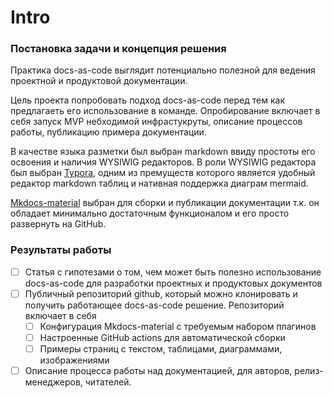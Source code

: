 # Intro

### Постановка задачи и концепция решения

Практика docs-as-code выглядит потенциально полезной для ведения проектной и продуктовой документации. 

Цель проекта попробовать подход docs-as-code перед тем как предлагаеть его использование в команде. Опробирование  включает в себя запуск MVP небходимой инфрастукруты, описание процессов работы, публикацию примера документации.

В качестве языка разметки был выбран markdown ввиду простоты его освоения и наличия WYSIWIG редакторов. В роли WYSIWIG редактора был выбран  [Typora](https://typora.io), одним из премуществ которого является удобный редактор markdown таблиц и нативная поддержка диаграм mermaid.

[Mkdocs-material](https://squidfunk.github.io/mkdocs-material/) выбран для сборки и публикации документации т.к. он обладает минимально достаточным функционалом и его просто развернуть на GitHub. 

### Результаты работы

- [ ] Статья с гипотезами о том, чем может быть полезно использование docs-as-code для разработки проектных и продуктовых документов
- [ ] Публичный репозиторий github, который можно клонировать и получить работающее docs-as-code решение. Репозиторий включает в себя
  - [ ] Конфигурация Mkdocs-material с требуемым набором плагинов
  - [ ] Настроенные GitHub actions для автоматической сборки
  - [ ] Примеры страниц с текстом, таблицами, диаграммами, изображениями
- [ ] Описание процесса работы над документацией, для авторов, релиз-менеджеров, читателей.
